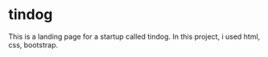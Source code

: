 # tindog
This is a landing page for a startup called tindog. In this project, i used html, css, bootstrap.
